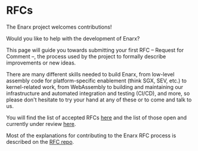 # RFCs
The Enarx project welcomes contributions!

Would you like to help with the development of Enarx?

This page will guide you towards submitting your first RFC – Request for Comment
–, the process used by the project to formally describe improvements or new
ideas.

There are many different skills needed to build Enarx, from low-level assembly
code for platform-specific enablement (think SGX, SEV, etc.) to kernel-related 
work, from WebAssembly to building and maintaining our infrastructure and automated
integration and testing (CI/CD), and more, so please don't hesitate to try your
hand at any of these or to come and talk to us.

You will find the list of accepted RFCs
[here](https://github.com/enarx/rfcs/blob/main/index.md) and the list of those
open and currently under review [here](https://github.com/enarx/rfcs/pulls).

Most of the explanations for contributing to the Enarx RFC process is described
on the [RFC repo](https://github.com/enarx/rfcs).